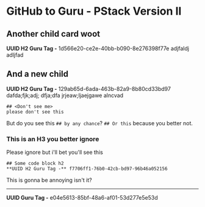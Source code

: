 # GitHub to Guru - PStack Version II

## Another child card woot
**UUID H2 Guru Tag -** 1d566e20-ce2e-40bb-b090-8e276398f77e
adjfaldj adljfad

## And a new child
**UUID H2 Guru Tag -** 129ab65d-6ada-463b-82a9-8b80cd33bd97
dafda;fjk;adj;
dfja;dfa
jrjeaw;ljaejgawe
alncvad
```
## <Don't see me>
please don't see this
```
But do you see this `## by any chance`?
`## Or this` because you better not.

### This is an H3 you better ignore
Please ignore
but i'll bet you'll see this
```
## Some code block h2
**UUID H2 Guru Tag -** f7706ff1-76b0-42cb-bd97-96b46a052156
```

This is gonna be annoying isn't it?

***
**UUID Guru Tag -** e04e5613-85bf-48a6-af01-53d277e5e53d